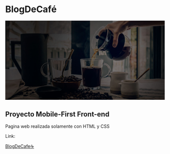 # BlogDeCafé

![banner](img\banner.jpg)

## Proyecto Mobile-First Front-end

Pagina web realizada solamente con HTML y CSS

Link:

<a href="https://naughty-wozniak-26b457.netlify.app/">BlogDeCafe☕</a>

